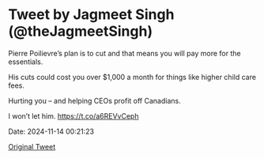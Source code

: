 # Tweet by Jagmeet Singh (@theJagmeetSingh)

Pierre Poilievre’s plan is to cut and that means you will pay more for the essentials. 

His cuts could cost you over $1,000 a month for things like higher child care fees. 

Hurting you – and helping CEOs profit off Canadians.

I won’t let him. https://t.co/a6REVvCeph

Date: 2024-11-14 00:21:23

[Original Tweet](https://x.com/theJagmeetSingh/status/1856854909674791405)
